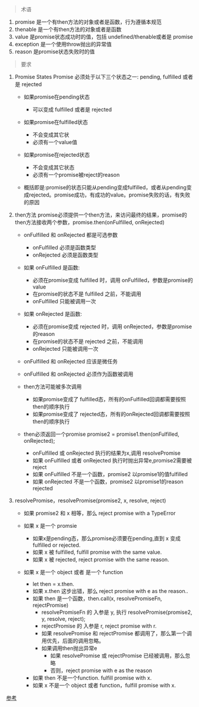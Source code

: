 > 术语

1. promise 是一个有then方法的对象或者是函数，行为遵循本规范
2. thenable 是一个有then方法的对象或者是函数
3. value 是promise状态成功时的值，包括 undefined/thenable或者是 promise
4. exception 是一个使用throw抛出的异常值
5. reason 是promise状态失败时的值
> 要求

1. Promise States
Promise 必须处于以下三个状态之一: pending, fulfilled 或者是 rejected

    - 如果promise在pending状态 
        - 可以变成 fulfilled 或者是 rejected

    - 如果promise在fulfilled状态 
        - 不会变成其它状 
        - 必须有一个value值

    - 如果promise在rejected状态 
        - 不会变成其它状态 
        - 必须有一个promise被reject的reason
    - 概括即是:promise的状态只能从pending变成fulfilled，或者从pending变成rejected。promise成功，有成功的value。promise失败的话，有失败的原因


2. then方法
promise必须提供一个then方法，来访问最终的结果，promise的then方法接收两个参数，promise.then(onFulfilled, onRejected)

    - onFulfilled 和 onRejected 都是可选参数
        - onFulfilled 必须是函数类型 
        - onRejected 必须是函数类型

    - 如果 onFulfilled 是函数: 
        - 必须在promise变成 fulfilled 时，调用 onFulfilled，参数是promise的value 
        - 在promise的状态不是 fulfilled 之前，不能调用 
        - onFulfilled 只能被调用一次

    - 如果 onRejected 是函数: 
        - 必须在promise变成 rejected 时，调用 onRejected，参数是promise的reason 
        - 在promise的状态不是 rejected 之前，不能调用 
        - onRejected 只能被调用一次

    - onFulfilled 和 onRejected 应该是微任务

    - onFulfilled 和 onRejected 必须作为函数被调用

    - then方法可能被多次调用 
        - 如果promise变成了 fulfilled态，所有的onFulfilled回调都需要按照then的顺序执行 
        - 如果promise变成了 rejected态，所有的onRejected回调都需要按照then的顺序执行

    - then必须返回一个promise promise2 = promise1.then(onFulfilled, onRejected); 
        - onFulfilled 或 onRejected 执行的结果为x,调用 resolvePromise 
        - 如果 onFulfilled 或者 onRejected 执行时抛出异常e,promise2需要被reject 
        - 如果 onFulfilled 不是一个函数，promise2 以promise1的值fulfilled 
        - 如果 onRejected 不是一个函数，promise2 以promise1的reason rejected

3. resolvePromise，resolvePromise(promise2, x, resolve, reject)

    - 如果 promise2 和 x 相等，那么 reject promise with a TypeError

    - 如果 x 是一个 promsie 
        - 如果x是pending态，那么promise必须要在pending,直到 x 变成 fulfilled or rejected. 
        - 如果 x 被 fulfilled, fulfill promise with the same value. 
        - 如果 x 被 rejected, reject promise with the same reason.

    - 如果 x 是一个 object 或者 是一个 function
        - let then = x.then.
        - 如果 x.then 这步出错，那么 reject promise with e as the reason..
        - 如果 then 是一个函数，then.call(x, resolvePromiseFn, rejectPromise)
            - resolvePromiseFn 的 入参是 y, 执行 resolvePromise(promise2, y, resolve, reject);
            - rejectPromise 的 入参是 r, reject promise with r.
            - 如果 resolvePromise 和 rejectPromise 都调用了，那么第一个调用优先，后面的调用忽略。
            - 如果调用then抛出异常e 
                - 如果 resolvePromise 或 rejectPromise 已经被调用，那么忽略
                - 否则，reject promise with e as the reason
        - 如果 then 不是一个function. fulfill promise with x.
        - 如果 x 不是一个 object 或者 function，fulfill promise with x.

[参考](https://promisesaplus.com/)